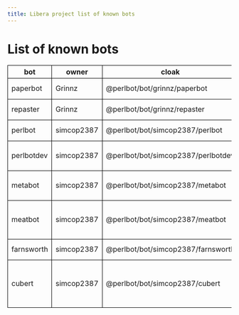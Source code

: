 ```yaml
---
title: Libera project list of known bots
---
```


# List of known bots

<style>
table, th, td {
  border: 1px solid black;
  border-collapse: collapse;
}
</style>

<table style="border:1px">

<thead>
<th>bot</th><th>owner </th><th> cloak </th><th> purpose </th>
</thead>

<tr><td> paperbot </td><td> Grinnz </td><td> @perlbot/bot/grinnz/paperbot </td><td> General link information handling.  Gives out page titles, reads tweets, etc. </td></tr>
<tr><td> repaster </td><td> Grinnz </td><td> @perlbot/bot/grinnz/repaster </td><td> Takes pastes off icky pastebin sites and re-pastes them onto https://perl.bot/ </td></tr>
<tr><td> perlbot  </td><td> simcop2387 </td><td> @perlbot/bot/simcop2387/perlbot </td><td> The original famous perlbot.  Does a bit of everything, mostly factoid based </td></tr>
<tr><td> perlbotdev </td><td> simcop2387 </td><td> @perlbot/bot/simcop2387/perlbotdev </td><td> A seldom used development version of perlbot, used when doing stuff that will be disruptive to normal bot operations </td></tr>
<tr><td> metabot </td><td> simcop2387 </td><td> @perlbot/bot/simcop2387/metabot </td><td> An in development bot for logging and auditing chanop behavior.  Will log channel messages but those logs will not be public </td></tr>
<tr><td> meatbot </td><td> simcop2387 </td><td> @perlbot/bot/simcop2387/meatbot </td><td> An alternate name for metabot that will be used for dev versions/work for the time being, but eventually as an alternate nick for expanding to more channels </td></tr>
<tr><td> farnsworth </td><td> simcop2387 </td><td> @perlbot/bot/simcop2387/farnsworth </td><td> A bot that speaks only [Language::Farnsworth](https://metacpan.org/pod/Language::Farnsworth) </td></tr>
<tr><td> cubert </td><td> simcop2387 </td><td> @perlbot/bot/simcop2387/cubert </td><td> A similar bot to farnsworth that speaks a slightly updated version of [Language::Farnsworth](https://metacpan.org/pod/Language::Farnsworth).  The changes are really minor and won't affect anything normally </td></tr>
</table>
